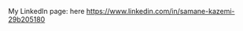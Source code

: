 My LinkedIn page: here https://www.linkedin.com/in/samane-kazemi-29b205180

<!---
sam-kazemi/sam-kazemi is a ✨ special ✨ repository because its `README.md` (this file) appears on your GitHub profile.
You can click the Preview link to take a look at your changes.
--->

